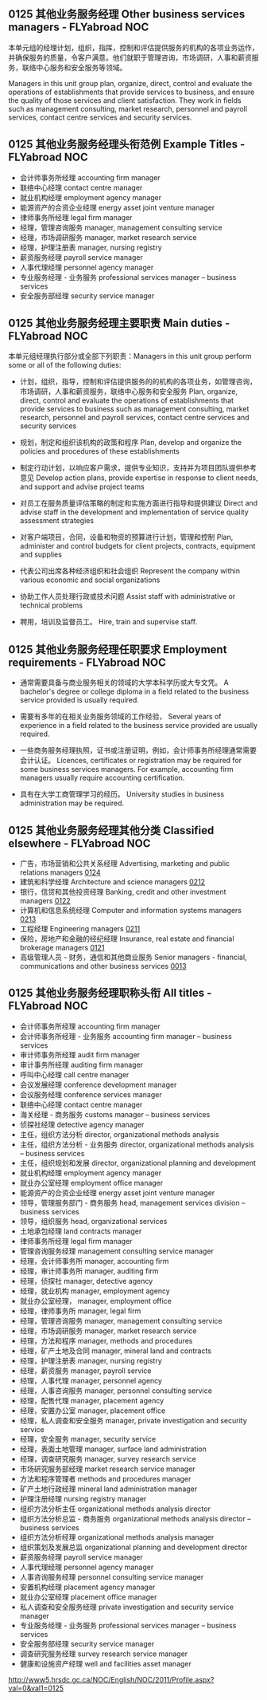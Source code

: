 ## 0125 其他业务服务经理 Other business services managers - FLYabroad NOC

本单元组的经理计划，组织，指挥，控制和评估提供服务的机构的各项业务运作，并确保服务的质量，令客户满意。他们就职于管理咨询，市场调研，人事和薪资服务，联络中心服务和安全服务等领域。

Managers in this unit group plan, organize, direct, control and evaluate the operations of establishments that provide services to business, and ensure the quality of those services and client satisfaction. They work in fields such as management consulting, market research, personnel and payroll services, contact centre services and security services.

## 0125 其他业务服务经理头衔范例 Example Titles - FLYabroad NOC

* 会计师事务所经理 accounting firm manager
* 联络中心经理 contact centre manager
* 就业机构经理 employment agency manager
* 能源资产的合资企业经理 energy asset joint venture manager
* 律师事务所经理 legal firm manager
* 经理，管理咨询服务 manager, management consulting service
* 经理，市场调研服务 manager, market research service
* 经理，护理注册表 manager, nursing registry
* 薪资服务经理 payroll service manager
* 人事代理经理 personnel agency manager
* 专业服务经理 - 业务服务 professional services manager – business services
* 安全服务部经理 security service manager

## 0125 其他业务服务经理主要职责 Main duties - FLYabroad NOC

本单元组经理执行部分或全部下列职责：Managers in this unit group perform some or all of the following duties:

* 计划，组织，指导，控制和评估提供服务的的机构的各项业务，如管理咨询，市场调研，人事和薪资服务，联络中心服务和安全服务
Plan, organize, direct, control and evaluate the operations of establishments that provide services to business such as management consulting, market research, personnel and payroll services, contact centre services and security services

* 规划，制定和组织该机构的政策和程序
Plan, develop and organize the policies and procedures of these establishments

* 制定行动计划，以响应客户需求，提供专业知识，支持并为项目团队提供参考意见
Develop action plans, provide expertise in response to client needs, and support and advise project teams

* 对员工在服务质量评估策略的制定和实施方面进行指导和提供建议
Direct and advise staff in the development and implementation of service quality assessment strategies

* 对客户端项目，合同，设备和物资的预算进行计划，管理和控制
Plan, administer and control budgets for client projects, contracts, equipment and supplies

* 代表公司出席各种经济组织和社会组织
Represent the company within various economic and social organizations

* 协助工作人员处理行政或技术问题
Assist staff with administrative or technical problems

* 聘用，培训及监督员工。
Hire, train and supervise staff.

## 0125 其他业务服务经理任职要求 Employment requirements - FLYabroad NOC

* 通常需要具备与商业服务相关的领域的大学本科学历或大专文凭。
A bachelor's degree or college diploma in a field related to the business service provided is usually required.

* 需要有多年的在相关业务服务领域的工作经验，
Several years of experience in a field related to the business service provided are usually required.

* 一些商务服务经理执照，证书或注册证明，例如，会计师事务所经理通常需要会计认证。
Licences, certificates or registration may be required for some business services managers. For example, accounting firm managers usually require accounting certification.

* 具有在大学工商管理学习的经历。
University studies in business administration may be required.

## 0125 其他业务服务经理其他分类 Classified elsewhere - FLYabroad NOC

* 广告，市场营销和公共关系经理 Advertising, marketing and public relations managers [0124](0124)
* 建筑和科学经理 Architecture and science managers [0212](0212)
* 银行，信贷和其他投资经理 Banking, credit and other investment managers [0122](0122)
* 计算机和信息系统经理 Computer and information systems managers [0213](0213)
* 工程经理 Engineering managers [0211](0211)
* 保险，房地产和金融的经纪经理 Insurance, real estate and financial brokerage managers [0121](0121)
* 高级管理人员 - 财务，通信和其他商业服务 Senior managers - financial, communications and other business services [0013](0013)

## 0125 其他业务服务经理职称头衔 All titles - FLYabroad NOC

* 会计师事务所经理 accounting firm manager
* 会计师事务所经理 - 业务服务 accounting firm manager – business services
* 审计师事务所经理 audit firm manager
* 审计事务所经理 auditing firm manager
* 呼叫中心经理 call centre manager
* 会议发展经理 conference development manager
* 会议服务经理 conference services manager
* 联络中心经理 contact centre manager
* 海关经理 - 商务服务 customs manager – business services
* 侦探社经理 detective agency manager
* 主任，组织方法分析 director, organizational methods analysis
* 主任，组织方法分析 - 业务服务 director, organizational methods analysis – business services
* 主任，组织规划和发展 director, organizational planning and development
* 就业机构经理 employment agency manager
* 就业办公室经理 employment office manager
* 能源资产的合资企业经理 energy asset joint venture manager
* 领导，管理服务部门 - 商务服务 head, management services division – business services
* 领导，组织服务 head, organizational services
* 土地承包经理 land contracts manager
* 律师事务所经理 legal firm manager
* 管理咨询服务经理 management consulting service manager
* 经理，会计师事务所 manager, accounting firm
* 经理，审计师事务所 manager, auditing firm
* 经理，侦探社 manager, detective agency
* 经理，就业机构 manager, employment agency
* 就业办公室经理， manager, employment office
* 经理，律师事务所 manager, legal firm
* 经理，管理咨询服务 manager, management consulting service
* 经理，市场调研服务 manager, market research service
* 经理，方法和程序 manager, methods and procedures
* 经理，矿产土地及合同 manager, mineral land and contracts
* 经理，护理注册表 manager, nursing registry
* 经理，薪资服务 manager, payroll service
* 经理，人事代理 manager, personnel agency
* 经理，人事咨询服务 manager, personnel consulting service
* 经理，配售代理 manager, placement agency
* 经理，安置办公室 manager, placement office
* 经理，私人调查和安全服务 manager, private investigation and security service
* 经理，安全服务 manager, security service
* 经理，表面土地管理 manager, surface land administration
* 经理，调查研究服务 manager, survey research service
* 市场研究服务部经理 market research service manager
* 方法和程序管理者 methods and procedures manager
* 矿产土地行政经理 mineral land administration manager
* 护理注册经理 nursing registry manager
* 组织方法分析主任 organizational methods analysis director
* 组织方法分析总监 - 商务服务 organizational methods analysis director – business services
* 组织方法分析经理 organizational methods analysis manager
* 组织策划及发展总监 organizational planning and development director
* 薪资服务经理 payroll service manager
* 人事代理经理 personnel agency manager
* 人事咨询服务经理 personnel consulting service manager
* 安置机构经理 placement agency manager
* 就业办公室经理 placement office manager
* 私人调查和安全服务经理 private investigation and security service manager
* 专业服务经理 - 业务服务 professional services manager – business services
* 安全服务部经理 security service manager
* 调查研究服务经理 survey research service manager
* 健康和设施资产经理 well and facilities asset manager

http://www5.hrsdc.gc.ca/NOC/English/NOC/2011/Profile.aspx?val=0&val1=0125